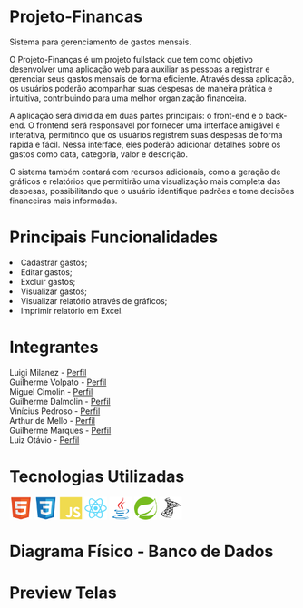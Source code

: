 # Projeto-Financas
Sistema para gerenciamento de gastos mensais.

O Projeto-Finanças é um projeto fullstack que tem como objetivo desenvolver uma aplicação web para auxiliar as pessoas a registrar e gerenciar seus gastos mensais de forma eficiente. Através dessa aplicação, os usuários poderão acompanhar suas despesas de maneira prática e intuitiva, contribuindo para uma melhor organização financeira.

A aplicação será dividida em duas partes principais: o front-end e o back-end. O frontend será responsável por fornecer uma interface amigável e interativa, permitindo que os usuários registrem suas despesas de forma rápida e fácil. Nessa interface, eles poderão adicionar detalhes sobre os gastos como data, categoria, valor e descrição. 

O sistema também contará com recursos adicionais, como a geração de gráficos e relatórios que permitirão uma visualização mais completa das despesas, possibilitando que o usuário identifique padrões e tome decisões financeiras mais informadas.

# Principais Funcionalidades
<li>Cadastrar gastos;</li>
<li>Editar gastos;</li>
<li>Excluir gastos;</li>
<li>Visualizar gastos;</li>
<li>Visualizar relatório através de gráficos;</li>
<li>Imprimir relatório em Excel.</li>

# Integrantes
Luigi Milanez - [Perfil](https://github.com/luigimilanez)<br>
Guilherme Volpato - [Perfil](https://github.com/GuilhermeVolpato)<br>
Miguel Cimolin - [Perfil](https://github.com/miguelcimolin)<br>
Guilherme Dalmolin - [Perfil](https://github.com/GuiDalmolin)<br>
Vinícius Pedroso - [Perfil](https://github.com/viniciusmilanez)<br>
Arthur de Mello - [Perfil](https://github.com/ArthurDMello)<br>
Guilherme Marques - [Perfil](https://github.com/GuilhermeMSilveira)<br>
Luiz Otávio - [Perfil](https://github.com/luizotavio-vieira)

# Tecnologias Utilizadas
<div>
    <img align="center" alt="HTML" height="40" width="40" src="https://raw.githubusercontent.com/devicons/devicon/master/icons/html5/html5-original.svg">
    <img align="center" alt="CSS" height="40" width="40" src="https://raw.githubusercontent.com/devicons/devicon/master/icons/css3/css3-original.svg">
    <img align="center" alt="JS" height="40" width="40" src="https://raw.githubusercontent.com/devicons/devicon/master/icons/javascript/javascript-plain.svg">
    <img align="center" alt="REACT" height="40" width="40" src="https://raw.githubusercontent.com/devicons/devicon/master/icons/react/react-original.svg">
    <img align="center" alt="JAVA" height="40" width="40" src="https://raw.githubusercontent.com/devicons/devicon/master/icons/java/java-original.svg">
    <img align="center" alt="SPRINGBOOT" height="40" width="40" src="https://raw.githubusercontent.com/devicons/devicon/master/icons/spring/spring-original.svg">
    <img align="center" alt="SQL_SERVER" height="40" width="40" src="https://raw.githubusercontent.com/devicons/devicon/master/icons/microsoftsqlserver/microsoftsqlserver-plain.svg">
</div>

# Diagrama Físico - Banco de Dados

# Preview Telas
